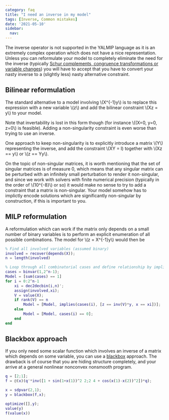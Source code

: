 ```yaml
---
category: faq
title: "I need an inverse in my model"
tags: [Inverse, Common mistakes]
date: '2021-05-10'
sidebar:
  nav:
---
```


The inverse operator is not supported in the YALMIP language as it is an extremely complex operation which does not have a nice representation. Unless you can reformulate your model to completely eliminate the need for the inverse (typically [Schur complements, congruence transformations or variable changes](/badsdps)) you will have to accept that you have to convert your nasty inverse to a (slightly less) nasty alternative constraint.

## Bilinear reformulation

The standard alternative to a model involving \\(X^{-1}y\\) is to replace this expression with a new variable \\(z\\) and add the bilinear constraint \\(Xz = y\\) to your model. 

Note that invertability is lost in this form though (for instance \\((X=0, y=0, z=0\\) is feasible). Adding a non-singularity constraint is even worse than trying to use an inverse.

One approach to keep non-singularity is to explicitly introduce a matrix \\(Y\\) representing the inverse, and add the constraint \\(XY = I\) together with \\(Xz == y\\) or \\(z == Yy\\).

On the topic of non-singular matrices, it is worth mentioning that the set of singular matrices is of measure 0, which means that any singular matrix can be perturbed with an infinitely small perturbation to render it non-singular, and since we work with solvers with finite numerical precision (typically in the order of \\(10^{-8}\\) or so) it would make no sense to try to add a constraint that a matrix is non-singular. Your model somehow has to implictly encode solutions which are significantly non-singular by construction, if this is important to you.

## MILP reformulation

A reformulation which can work if the matrix only depends on a small number of binary variables is to perform an explicit enumeration of all possible combinations. The model for \\(z = X^{-1}y\\) would then be

````matlab
% Find all involved variables (assumed binary)
involved = recover(depends(X));
n = length(involved)

% Loop through all combinatorial cases and define relationship by implication
cases = binvar(1,2^n-1);
Model = [sum(cases) == 1]
for i = 0:2^n-1
    xi = dec2decbin(i,n)';
    assign(involved,xi);
    V = value(X);
    if rank(V) == n
        Model = [Model, implies(cases(i), [z == inv(V)*y, x == xi])];
    else
        Model = [Model, cases(i) == 0];
    end
end
````

## Blackbox approach

If you only need some scalar function which involves an inverse of a matrix which depends on some variable, you can use a [blackbox](/command/blackbox) approach. The drawback is of course that you are hiding structure completely, and your arrive at a general nonlinear nonconvex nonsmooth program.

````matlab
q = [2;1];
f = @(x)(q'*inv([1 + sin(1+x(1))^2 2;2 4 + cos(x(1)-x(2))^2])*q);

x = sdpvar(2,1);
y = blackbox(f,x);

optimize([],y);
value(y)
f(value(x))
````


